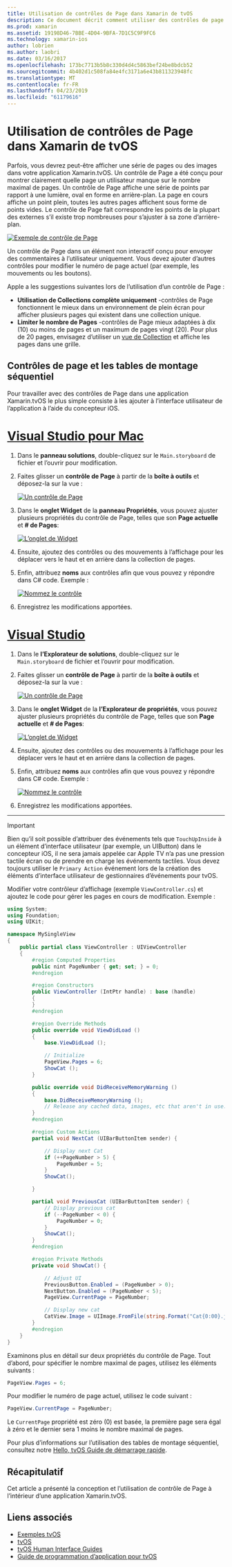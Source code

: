 ```yaml
---
title: Utilisation de contrôles de Page dans Xamarin de tvOS
description: Ce document décrit comment utiliser des contrôles de page de tvOS dans une application conçue avec Xamarin. Il fournit une description globale des contrôles de page, explique comment les définir dans les tables de montage séquentiel et examine comment répondre aux événements de changement de page.
ms.prod: xamarin
ms.assetid: 19198D46-7BBE-4D04-9BFA-7D1C5C9F9FC6
ms.technology: xamarin-ios
author: lobrien
ms.author: laobri
ms.date: 03/16/2017
ms.openlocfilehash: 173bc7713b5b8c330d4d4c5863bef24be8bdcb52
ms.sourcegitcommit: 4b402d1c508fa84e4fc3171a6e43b811323948fc
ms.translationtype: MT
ms.contentlocale: fr-FR
ms.lasthandoff: 04/23/2019
ms.locfileid: "61179616"
---
```

# <a name="working-with-tvos-page-controls-in-xamarin"></a>Utilisation de contrôles de Page dans Xamarin de tvOS

Parfois, vous devrez peut-être afficher une série de pages ou des images dans votre application Xamarin.tvOS. Un contrôle de Page a été conçu pour montrer clairement quelle page un utilisateur manque sur le nombre maximal de pages. Un contrôle de Page affiche une série de points par rapport à une lumière, oval en forme en arrière-plan. La page en cours affiche un point plein, toutes les autres pages affichent sous forme de points vides. Le contrôle de Page fait correspondre les points de la plupart des externes s’il existe trop nombreuses pour s’ajuster à sa zone d’arrière-plan.

[![](page-controls-images/page01.png "Exemple de contrôle de Page")](page-controls-images/page01.png#lightbox)

Un contrôle de Page dans un élément non interactif conçu pour envoyer des commentaires à l’utilisateur uniquement. Vous devez ajouter d’autres contrôles pour modifier le numéro de page actuel (par exemple, les mouvements ou les boutons).

Apple a les suggestions suivantes lors de l’utilisation d’un contrôle de Page :

- **Utilisation de Collections complète uniquement** -contrôles de Page fonctionnent le mieux dans un environnement de plein écran pour afficher plusieurs pages qui existent dans une collection unique.
- **Limiter le nombre de Pages** -contrôles de Page mieux adaptées à dix (10) ou moins de pages et un maximum de pages vingt (20). Pour plus de 20 pages, envisagez d’utiliser un [vue de Collection](~/ios/tvos/user-interface/collection-views.md) et affiche les pages dans une grille.

<a name="Page-Controls-and-Storyboards" />

## <a name="page-controls-and-storyboards"></a>Contrôles de page et les tables de montage séquentiel

Pour travailler avec des contrôles de Page dans une application Xamarin.tvOS le plus simple consiste à les ajouter à l’interface utilisateur de l’application à l’aide du concepteur iOS.

# <a name="visual-studio-for-mactabmacos"></a>[Visual Studio pour Mac](#tab/macos)

    
1. Dans le **panneau solutions**, double-cliquez sur le `Main.storyboard` de fichier et l’ouvrir pour modification.
1. Faites glisser un **contrôle de Page** à partir de la **boîte à outils** et déposez-la sur la vue : 

    [![](page-controls-images/page02.png "Un contrôle de Page")](page-controls-images/page02.png#lightbox)
1. Dans le **onglet Widget** de la **panneau Propriétés**, vous pouvez ajuster plusieurs propriétés du contrôle de Page, telles que son **Page actuelle** et **# de Pages**: 

    [![](page-controls-images/page03.png "L’onglet de Widget")](page-controls-images/page03.png#lightbox)
1. Ensuite, ajoutez des contrôles ou des mouvements à l’affichage pour les déplacer vers le haut et en arrière dans la collection de pages.
1. Enfin, attribuez **noms** aux contrôles afin que vous pouvez y répondre dans C# code. Exemple : 

    [![](page-controls-images/page04.png "Nommez le contrôle")](page-controls-images/page04.png#lightbox)
1. Enregistrez les modifications apportées.
    

# <a name="visual-studiotabwindows"></a>[Visual Studio](#tab/windows)

    
1. Dans le **l’Explorateur de solutions**, double-cliquez sur le `Main.storyboard` de fichier et l’ouvrir pour modification.
1. Faites glisser un **contrôle de Page** à partir de la **boîte à outils** et déposez-la sur la vue : 

    [![](page-controls-images/page02-vs.png "Un contrôle de Page")](page-controls-images/page02-vs.png#lightbox)
1. Dans le **onglet Widget** de la **l’Explorateur de propriétés**, vous pouvez ajuster plusieurs propriétés du contrôle de Page, telles que son **Page actuelle** et **# de Pages**: 

    [![](page-controls-images/page03-vs.png "L’onglet de Widget")](page-controls-images/page03-vs.png#lightbox)
1. Ensuite, ajoutez des contrôles ou des mouvements à l’affichage pour les déplacer vers le haut et en arrière dans la collection de pages.
1. Enfin, attribuez **noms** aux contrôles afin que vous pouvez y répondre dans C# code. Exemple : 

    [![](page-controls-images/page04-vs.png "Nommez le contrôle")](page-controls-images/page04-vs.png#lightbox)
1. Enregistrez les modifications apportées.
    

-----

> [!IMPORTANT]
> Bien qu’il soit possible d’attribuer des événements tels que `TouchUpInside` à un élément d’interface utilisateur (par exemple, un UIButton) dans le concepteur iOS, il ne sera jamais appelée car Apple TV n’a pas une pression tactile écran ou de prendre en charge les événements tactiles. Vous devez toujours utiliser le `Primary Action` événement lors de la création des éléments d’interface utilisateur de gestionnaires d’événements pour tvOS.

Modifier votre contrôleur d’affichage (exemple `ViewController.cs`) et ajoutez le code pour gérer les pages en cours de modification. Exemple :

```csharp
using System;
using Foundation;
using UIKit;

namespace MySingleView
{
    public partial class ViewController : UIViewController
    {
        #region Computed Properties
        public nint PageNumber { get; set; } = 0;
        #endregion

        #region Constructors
        public ViewController (IntPtr handle) : base (handle)
        {
        }
        #endregion

        #region Override Methods
        public override void ViewDidLoad ()
        {
            base.ViewDidLoad ();

            // Initialize
            PageView.Pages = 6;
            ShowCat ();
        }

        public override void DidReceiveMemoryWarning ()
        {
            base.DidReceiveMemoryWarning ();
            // Release any cached data, images, etc that aren't in use.
        }
        #endregion

        #region Custom Actions
        partial void NextCat (UIBarButtonItem sender) {

            // Display next Cat
            if (++PageNumber > 5) {
                PageNumber = 5;
            }
            ShowCat();

        }

        partial void PreviousCat (UIBarButtonItem sender) {
            // Display previous cat
            if (--PageNumber < 0) {
                PageNumber = 0;
            }
            ShowCat();
        }
        #endregion

        #region Private Methods
        private void ShowCat() {

            // Adjust UI
            PreviousButton.Enabled = (PageNumber > 0);
            NextButton.Enabled = (PageNumber < 5);
            PageView.CurrentPage = PageNumber;

            // Display new cat
            CatView.Image = UIImage.FromFile(string.Format("Cat{0:00}.jpg",PageNumber+1));
        }
        #endregion
    }
}
```

Examinons plus en détail sur deux propriétés du contrôle de Page. Tout d’abord, pour spécifier le nombre maximal de pages, utilisez les éléments suivants :

```csharp
PageView.Pages = 6;
```

Pour modifier le numéro de page actuel, utilisez le code suivant :

```csharp
PageView.CurrentPage = PageNumber;
```

Le `CurrentPage` propriété est zéro (0) est basée, la première page sera égal à zéro et le dernier sera 1 moins le nombre maximal de pages.

Pour plus d’informations sur l’utilisation des tables de montage séquentiel, consultez notre [Hello, tvOS Guide de démarrage rapide](~/ios/tvos/get-started/hello-tvos.md). 

<a name="Summary" />

## <a name="summary"></a>Récapitulatif

Cet article a présenté la conception et l’utilisation de contrôle de Page à l’intérieur d’une application Xamarin.tvOS.



## <a name="related-links"></a>Liens associés

- [Exemples tvOS](https://developer.xamarin.com/samples/tvos/all/)
- [tvOS](https://developer.apple.com/tvos/)
- [tvOS Human Interface Guides](https://developer.apple.com/tvos/human-interface-guidelines/)
- [Guide de programmation d’application pour tvOS](https://developer.apple.com/library/prerelease/tvos/documentation/General/Conceptual/AppleTV_PG/)
